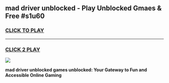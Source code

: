 
## mad driver unblocked - Play Unblocked Gmaes & Free #s1u60
<h3>
<a href="https://news.freeplayer.one?title=mad_driver_unblocked&ref=24F">CLICK TO PLAY</a></h3>
<hr>

<h3>
<a href="https://news.freeplayer.one?title=mad_driver_unblocked&ref=24F">CLICK 2 PLAY</a>
  
</h3>

<a href="https://news.freeplayer.one?title=mad_driver_unblocked&ref=24F/"><img src="https://clearcache.store/games.png"></a>


**mad driver unblocked games unblocked: Your Gateway to Fun and Accessible Online Gaming**
